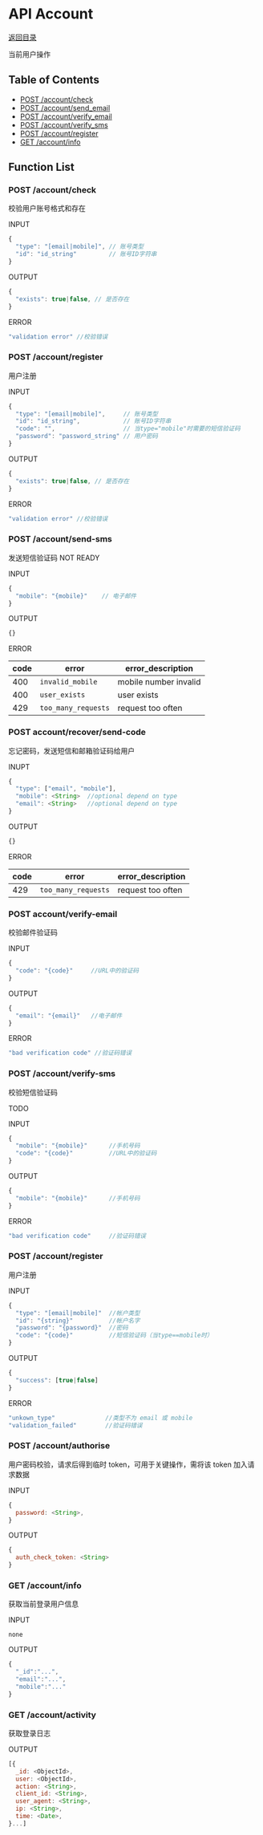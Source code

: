 # API Account

[返回目录](index.md)

当前用户操作

## Table of Contents

* [POST /account/check](#post-account-check)
* [POST /account/send_email](#post-account-send_email)
* [POST /account/verify_email](#post-account-verify_email)
* [POST /account/verify_sms](#post-account-verify_sms)
* [POST /account/register](#post-account-register)
* [GET /account/info](#GET-account-info)

## Function List

### POST /account/check
校验用户账号格式和存在

INPUT
```javascript
{
  "type": "[email|mobile]", // 账号类型
  "id": "id_string"         // 账号ID字符串
}
```
OUTPUT
```javascript
{
  "exists": true|false, // 是否存在
}
```
ERROR
```javascript
"validation error" //校验错误
```

### POST /account/register
用户注册

INPUT
```javascript
{
  "type": "[email|mobile]",     // 账号类型
  "id": "id_string",            // 账号ID字符串
  "code": "",                   // 当type="mobile"时需要的短信验证码
  "password": "password_string" // 用户密码
}
```
OUTPUT
```javascript
{
  "exists": true|false, // 是否存在
}
```
ERROR
```javascript
"validation error" //校验错误
```

### POST /account/send-sms

发送短信验证码 NOT READY

INPUT

```javascript
{
  "mobile": "{mobile}"    // 电子邮件
}
```

OUTPUT

```javascript
{}
```

ERROR

| code | error | error_description |
| ---- | ----- | ----------------- |
| 400 | `invalid_mobile` | mobile number invalid |
| 400 | `user_exists` | user exists |
| 429 | `too_many_requests` | request too often |

### POST account/recover/send-code

忘记密码，发送短信和邮箱验证码给用户

INUPT

```javascript
{
  "type": ["email", "mobile"],
  "mobile": <String>  //optional depend on type
  "email": <String>   //optional depend on type
}
```

OUTPUT

```javascript
{}
```

ERROR

| code | error | error_description |
| ---- | ----- | ----------------- |
| 429 | `too_many_requests` | request too often |

### POST account/verify-email

校验邮件验证码

INPUT

```javascript
{
  "code": "{code}"     //URL中的验证码
}
```
OUTPUT
```javascript
{
  "email": "{email}"   //电子邮件
}
```
ERROR
```javascript
"bad verification code" //验证码错误
```

### POST /account/verify-sms
校验短信验证码

TODO

INPUT
```javascript
{
  "mobile": "{mobile}"      //手机号码
  "code": "{code}"          //URL中的验证码
}
```
OUTPUT
```javascript
{
  "mobile": "{mobile}"      //手机号码
}
```
ERROR
```javascript
"bad verification code"     //验证码错误
```

### POST /account/register
用户注册

INPUT
```javascript
{
  "type": "[email|mobile]"  //帐户类型
  "id": "{string}"          //帐户名字
  "password": "{password}"  //密码
  "code": "{code}"          //短信验证码（当type==mobile时）
}
```
OUTPUT
```javascript
{
  "success": [true|false]
}
```
ERROR
```javascript
"unkown_type"              //类型不为 email 或 mobile
"validation_failed"        //验证码错误
```

### POST /account/authorise

用户密码校验，请求后得到临时 token，可用于关键操作，需将该 token 加入请求数据

INPUT
```javascript
{
  password: <String>,
}
```

OUTPUT
```javascript
{
  auth_check_token: <String>
}
```

### GET /account/info
获取当前登录用户信息

INPUT

`none`

OUTPUT
```javascript
{
  "_id":"...",
  "email":"...",
  "mobile":"..."
}
```

### GET /account/activity
获取登录日志

OUTPUT
```javascript
[{
  _id: <ObjectId>,
  user: <ObjectId>,
  action: <String>,
  client_id: <String>,
  user_agent: <String>,
  ip: <String>,
  time: <Date>,
}...]
```
